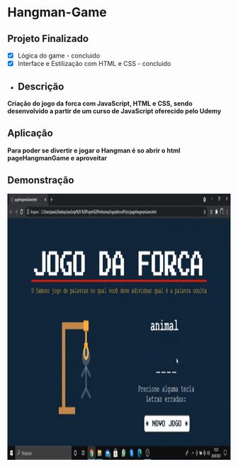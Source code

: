 # Hangman-Game
## Projeto Finalizado
- [x] Lógica do game - concluido
- [x] Interface e Estilização com HTML e CSS - concluido 
- ## Descrição
**Criação do jogo da forca com JavaScript, HTML e CSS, sendo desenvolvido a partir de um curso de JavaScript oferecido pelo Udemy**
## Aplicação
**Para poder se divertir e jogar o Hangman é so abrir o html pageHangmanGame e aproveitar**
## Demonstração
<img src="https://github.com/Pauloh8190sousa/Hangman-Game/blob/main/demonstration/example%20game.gif" width="1020" height="600" />
